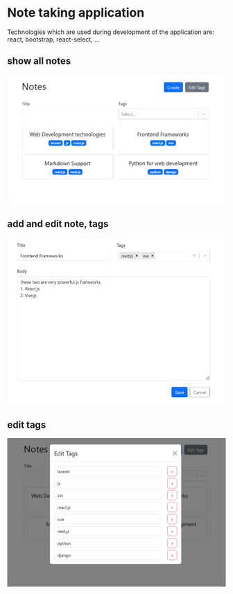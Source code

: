 # Note taking application

Technologies which are used during development of the application are: react, bootstrap, react-select, ...

## show all notes

![notes](public/notes.png)

## add and edit note, tags

![notes](public/edit.png)

## edit tags

![notes](public/tags.png)
